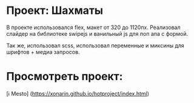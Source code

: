 # Проект: Шахматы

В проекте использовался flex, макет от 320 до 1120пх.
Реализовал слайдер на библиотеке swipejs и ванильный js для поп апа с формой.

Так же, использовал scss, использовал переменные и миксины для шрифтов + медиа запросов.

# Просмотреть проект:

[ℹ️ Mesto] (https://xonarin.github.io/hotproject/index.html)
